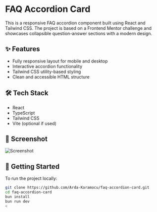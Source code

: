 # FAQ Accordion Card

This is a responsive FAQ accordion component built using React and Tailwind CSS. The project is based on a Frontend Mentor challenge and showcases collapsible question-answer sections with a modern design.

## ✨ Features

- Fully responsive layout for mobile and desktop
- Interactive accordion functionality
- Tailwind CSS utility-based styling
- Clean and accessible HTML structure

## 🛠️ Tech Stack

- React
- TypeScript
- Tailwind CSS
- Vite (optional if used)

## 📸 Screenshot

![Screenshot](./src/desktop-preview.jpg)

## 🚀 Getting Started

To run the project locally:

```bash
git clone https://github.com/Arda-Karamocu/faq-accordion-card.git
cd faq-accordion-card
bun install
bun run dev
<
